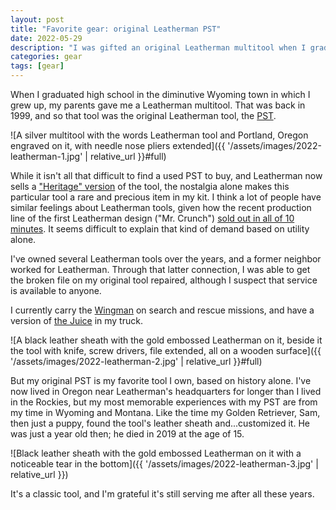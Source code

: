 ```yaml
---
layout: post
title: "Favorite gear: original Leatherman PST"
date: 2022-05-29
description: "I was gifted an original Leatherman multitool when I graduated high school in 1999. It's taken years for me to understand how rare it is."
categories: gear
tags: [gear]
---
```


When I graduated high school in the diminutive Wyoming town in which I grew up, my parents gave me a Leatherman multitool. That was back in 1999, and so that tool was the original Leatherman tool, the [PST](https://www.leatherman.com/retired-products.html).

![A silver multitool with the words Leatherman tool and Portland, Oregon engraved on it, with needle nose pliers extended]({{ '/assets/images/2022-leatherman-1.jpg' | relative_url }}#full)

While it isn't all that difficult to find a used PST to buy, and Leatherman now sells a ["Heritage" version](https://www.leatherman.com/heritage-pst-832518.html) of the tool, the nostalgia alone makes this particular tool a rare and precious item in my kit. I think a lot of people have similar feelings about Leatherman tools, given how the recent production line of the first Leatherman design ("Mr. Crunch") [sold out in all of 10 minutes](https://www.outsideonline.com/outdoor-gear/tools/leatherman-mr-crunch-multitool/). It seems difficult to explain that kind of demand based on utility alone.

I've owned several Leatherman tools over the years, and a former neighbor worked for Leatherman. Through that latter connection, I was able to get the broken file on my original tool repaired, although I suspect that service is available to anyone.

I currently carry the [Wingman](https://www.leatherman.com/wingman-11.html) on search and rescue missions, and have a version of [the Juice](https://www.leatherman.com/en_AT/juice-s2-363.html) in my truck. 

![A black leather sheath with the gold embossed Leatherman on it, beside it the tool with knife, screw drivers, file extended, all on a wooden surface]({{ '/assets/images/2022-leatherman-2.jpg' | relative_url }}#full)

But my original PST is my favorite tool I own, based on history alone. I've now lived in Oregon near Leatherman's headquarters for longer than I lived in the Rockies, but my most memorable experiences with my PST are from my time in Wyoming and Montana. Like the time my Golden Retriever, Sam, then just a puppy, found the tool's leather sheath and...customized it. He was just a year old then; he died in 2019 at the age of 15.

![Black leather sheath with the gold embossed Leatherman on it with a noticeable tear in the bottom]({{ '/assets/images/2022-leatherman-3.jpg' | relative_url }})

It's a classic tool, and I'm grateful it's still serving me after all these years.